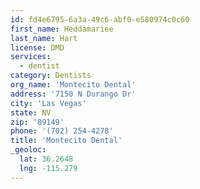 ```yaml
---
id: fd4e6795-6a3a-49c6-abf0-e580974c0c60
first_name: Heddamariee
last_name: Hart
license: DMD
services:
  - dentist
category: Dentists
org_name: 'Montecito Dental'
address: '7150 N Durango Dr'
city: 'Las Vegas'
state: NV
zip: '89149'
phone: '(702) 254-4278'
title: 'Montecito Dental'
_geoloc:
  lat: 36.2648
  lng: -115.279
---
```

